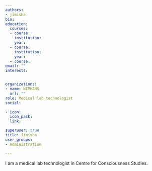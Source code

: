```yaml
---
authors:
- jimisha
bio: 
education:
  courses:
  - course: 
    institution:
    year: 
  - course: 
    institution: 
    year: 
  - course: 
email: ""
interests:


organizations:
- name: NIMHANS
  url: ""
role: Medical lab technologist
social:

- icon: 
  icon_pack: 
  link:

superuser: true
title: Jimisha
user_groups:
- Administration

---
```


I am a medical lab technologist in Centre for Consciousness Studies.


